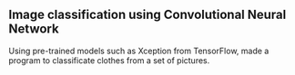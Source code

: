 <h2> Image classification using Convolutional Neural Network</h2>
<p> Using pre-trained models such as Xception from TensorFlow, made a program to classificate clothes from a set of pictures. </p>
